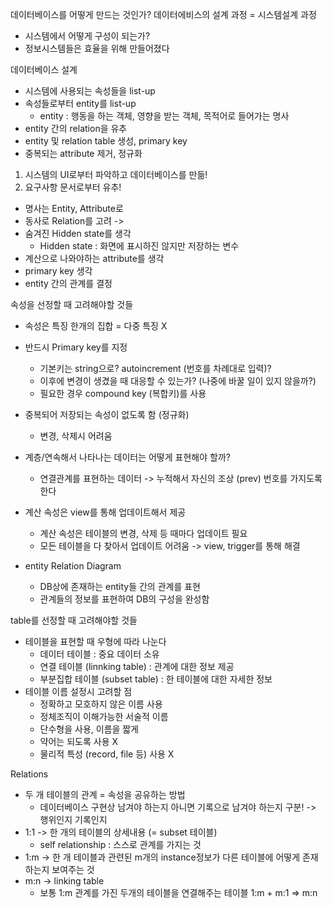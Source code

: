 데이터베이스를 어떻게 만드는 것인가?
데이터에비스의 설계 과정 = 시스템설계 과정

- 시스템에서 어떻게 구성이 되는가?
- 정보시스템들은 효율을 위해 만들어졌다

데이터베이스 설계

- 시스템에 사용되는 속성들을 list-up
- 속성들로부터 entity를 list-up
  - entity : 행동을 하는 객체, 영향을 받는 객체, 목적어로 들어가는 명사
- entity 간의 relation을 유추
- entity 및 relation table 생성, primary key
- 중복되는 attribute 제거, 정규화

1. 시스템의 UI로부터 파악하고 데이터베이스를 만듦!
2. 요구사항 문서로부터 유추!

- 명사는 Entity, Attribute로
- 동사로 Relation를 고려
  ->
- 숨겨진 Hidden state를 생각
  - Hidden state : 화면에 표시하진 않지만 저장하는 변수
- 계산으로 나와야하는 attribute를 생각
- primary key 생각
- entity 간의 관계를 결정

속성을 선정할 때 고려해야할 것들

- 속성은 특징 한개의 집합 = 다중 특징 X
- 반드시 Primary key를 지정
  - 기본키는 string으로? autoincrement (번호를 차례대로 입력)?
  - 이후에 변경이 생겼을 때 대응할 수 있는가? (나중에 바꿀 일이 있지 않을까?)
  - 필요한 경우 compound key (복합키)를 사용
- 중복되어 저장되는 속성이 없도록 함 (정규화)
  - 변경, 삭제시 어려움
- 계층/연속해서 나타나는 데이터는 어떻게 표현해야 할까?
  - 연결관계를 표현하는 데이터 -> 누적해서 자신의 조상 (prev) 번호를 가지도록 한다
- 계산 속성은 view를 통해 업데이트해서 제공

  - 계산 속성은 테이블의 변경, 삭제 등 때마다 업데이트 필요
  - 모든 테이블을 다 찾아서 업데이트 어려움 -> view, trigger를 통해 해결

- entity Relation Diagram
  - DB상에 존재하는 entity들 간의 관계를 표현
  - 관계들의 정보를 표현하여 DB의 구성을 완성함

table를 선정할 때 고려해야할 것들

- 테이블을 표현할 때 우형에 따라 나눈다
  - 데이터 테이블 : 중요 데이터 소유
  - 연결 테이블 (linnking table) : 관계에 대한 정보 제공
  - 부분집합 테이블 (subset table) : 한 테이블에 대한 자세한 정보
- 테이블 이름 설정시 고려할 점
  - 정확하고 모호하지 않은 이름 사용
  - 정체조직이 이해가능한 서술적 이름
  - 단수형을 사용, 이름을 짧게
  - 약어는 되도록 사용 X
  - 물리적 특성 (record, file 등) 사용 X

Relations

- 두 개 테이블의 관계 = 속성을 공유하는 방법
  - 데이터베이스 구현상 남겨야 하는지 아니면 기록으로 남겨야 하는지 구분! -> 행위인지 기록인지
- 1:1 -> 한 개의 테이블의 상세내용 (= subset 테이블)
  - self relationship : 스스로 관계를 가지는 것
- 1:m -> 한 개 테이블과 관련된 m개의 instance정보가 다른 테이블에 어떻게 존재하는지 보여주는 것
- m:n -> linking table
  - 보통 1:m 관계를 가진 두개의 테이블을 연결해주는 테이블 1:m + m:1 => m:n
